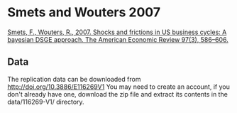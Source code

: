 # Smets and Wouters 2007

[Smets, F., Wouters, R., 2007. Shocks and frictions in US business cycles: A bayesian DSGE approach. The American Economic Review 97(3), 586–606.](https://www.aeaweb.org/articles?id=10.1257/aer.97.3.586)

## Data

The replication data can be downloaded from http://doi.org/10.3886/E116269V1
You may need to create an account, if you don't already have one, download the zip file and extract its contents in the data/116269-V1/ directory.

## 

